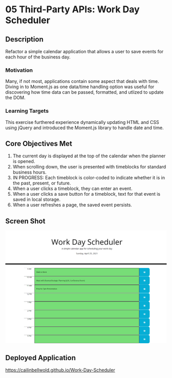 # 05 Third-Party APIs: Work Day Scheduler

## Description
Refactor a simple calendar application that allows a user to save events for each hour of the business day.

### Motivation
Many, if not most, applications contain some aspect that deals with time. Diving in to Moment.js as one data/time handling option was useful for discovering how time data can be passed, formatted, and utlized to update the DOM.

### Learning Targets
This exercise furthered experience dynamically updating HTML and CSS using jQuery and introduced the Moment.js library to handle date and time.

## Core Objectives Met

1. The current day is displayed at the top of the calendar when the planner is opened.
2. When scrolling down, the user is presented with timeblocks for standard business hours.
3. IN PROGRESS: Each timeblock is color-coded to indicate whether it is in the past, present, or future.
4. When a user clicks a timeblock, they can enter an event.
5. When a user clicks a save button for a timeblock, text for that event is saved in local storage.
6. When a user refreshes a page, the saved event persists. 

## Screen Shot

![My work day scheduler, including date, timeblocks, and save-buttons.](./images/Work-Day-Scheduler-Screenshot01.png)

## Deployed Application

https://cailinbellwold.github.io/Work-Day-Scheduler
#

